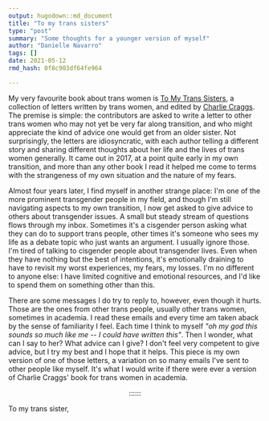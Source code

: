 ```yaml
---
output: hugodown::md_document
title: "To my trans sisters"
type: "post"
summary: "Some thoughts for a younger version of myself"
author: "Danielle Navarro"
tags: []
date: 2021-05-12
rmd_hash: 0f8c903df64fe964

---
```


My very favourite book about trans women is [To My Trans Sisters](https://www.amazon.com/My-Trans-Sisters-Charlie-Craggs/dp/1785923439), a collection of letters written by trans women, and edited by [Charlie Craggs](https://en.wikipedia.org/wiki/Charlie_Craggs). The premise is simple: the contributors are asked to write a letter to other trans women who may not yet be very far along transition, and who might appreciate the kind of advice one would get from an older sister. Not surprisingly, the letters are idiosyncratic, with each author telling a different story and sharing different thoughts about her life and the lives of trans women generally. It came out in 2017, at a point quite early in my own transition, and more than any other book I read it helped me come to terms with the strangeness of my own situation and the nature of my fears.

Almost four years later, I find myself in another strange place: I'm one of the more prominent transgender people in my field, and though I'm still navigating aspects to my own transition, I now get asked to give advice to others about transgender issues. A small but steady stream of questions flows through my inbox. Sometimes it's a cisgender person asking what they can do to support trans people, other times it's someone who sees my life as a debate topic who just wants an argument. I usually ignore those. I'm tired of talking to cisgender people about transgender lives. Even when they have nothing but the best of intentions, it's emotionally draining to have to revisit my worst experiences, my fears, my losses. I'm no different to anyone else: I have limited cognitive and emotional resources, and I'd like to spend them on something other than this.

There are some messages I do try to reply to, however, even though it hurts. Those are the ones from other trans people, usually other trans women, sometimes in academia. I read these emails and every time am taken aback by the sense of familiarity I feel. Each time I think to myself *"oh my god this sounds so much like me -- I could have written this"*. Then I wonder, what can I say to her? What advice can I give? I don't feel very competent to give advice, but I try my best and I hope that it helps. This piece is my own version of one of those letters, a variation on so many emails I've sent to other people like myself. It's what I would write if there were ever a version of Charlie Craggs' book for trans women in academia.

<p align="center">
::::::
</p>

To my trans sister,

